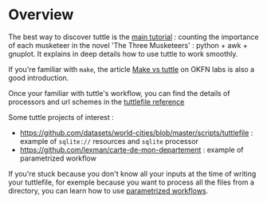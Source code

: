 # Overview


The best way to discover tuttle is the [main tutorial](tutorial_musketeers/tutorial.md) : counting the importance of each musketeer in the novel
'The Three Musketeers' : python + awk + gnuplot. It explains in deep details how to use tuttle to work smoothly.

If you're familiar with `make`, the article [Make vs tuttle](http://okfnlabs.org/blog/2016/03/25/make-vs-tuttle.html) on OKFN labs is also a good introduction.

Once your familiar with tuttle's workflow, you can find the details of processors and url schemes in the
[tuttlefile reference](reference/tuttlefile_syntax.md)

Some tuttle projects of interest :
* https://github.com/datasets/world-cities/blob/master/scripts/tuttlefile : example of ``sqlite://`` resources and ``sqlite`` processor
* https://github.com/lexman/carte-de-mon-departement : example of parametrized workflow

If you're stuck because you don't know all your inputs at the time of writing your tuttlefile, for exemple because you want to process all the files 
from a directory, you can learn how to use [parametrized workflows](tuto_parametrized_workflow/tuto_parametrized_workflow.MD).